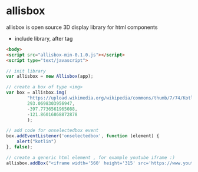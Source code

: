 # allisbox

allisbox is open source 3D display library for html components

* include library, after tag <body>

```html
<body>
<script src="allisbox-min-0.1.0.js"></script>
<script type="text/javascript">
```

```javascript
// init library
var allisbox = new Allisbox(app);

// create a box of type <img>
var box = allisbox.img(
		"https://upload.wikimedia.org/wikipedia/commons/thumb/7/74/Kotlin-logo.svg/1200px-Kotlin-logo.svg.png",
		293.0698303956947,
		-397.7736561965088,
		-121.86016868872878
		);

// add code for onselectedbox event	
box.addEventListener('onselectedbox', function (element) {
    alert("kotlin")
}, false);

// create a generic html element , for example youtube iframe :)
allisbox.addBox("<iframe width='560' height='315' src='https://www.youtube.com/embed/FGBhQbmPwH8' frameborder='0'  allowfullscreen></iframe>");
```